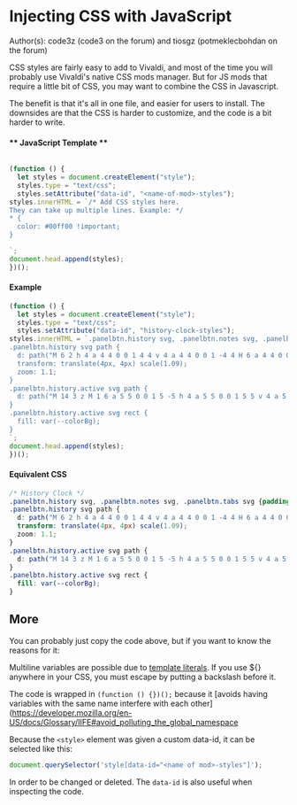 # Injecting CSS with JavaScript

Author(s): code3z (code3 on the forum) and tiosgz (potmeklecbohdan on the forum)

CSS styles are fairly easy to add to Vivaldi, and most of the time you will probably use Vivaldi's native CSS mods manager. But for JS mods that require a little bit of CSS, you may want to combine the CSS in Javascript.

The benefit is that it's all in one file, and easier for users to install. The downsides are that the CSS is harder to customize, and the code is a bit harder to write.

<!-- tabs:start -->

#### ** **JavaScript Template** **

```JavaScript

(function () {
  let styles = document.createElement("style");
  styles.type = "text/css";
  styles.setAttribute("data-id", "<name-of-mod>-styles");
styles.innerHTML = `/* Add CSS styles here.
They can take up multiple lines. Example: */
* {
  color: #00ff00 !important;
}

`;
document.head.append(styles);
})();
```
#### **Example**

```JavaScript
(function () {
  let styles = document.createElement("style");
  styles.type = "text/css";
  styles.setAttribute("data-id", "history-clock-styles");
styles.innerHTML = `.panelbtn.history svg, .panelbtn.notes svg, .panelbtn.tabs svg {padding-top: 2px !important; width: 26px !important; height: auto !important;}
.panelbtn.history svg path {
  d: path("M 6 2 h 4 a 4 4 0 0 1 4 4 v 4 a 4 4 0 0 1 -4 4 H 6 a 4 4 0 0 1 -4 -4 V 6 a 4 4 0 0 1 4 -4 z M 1 6 a 5 5 0 0 1 5 -5 h 4 a 5 5 0 0 1 5 5 v 4 a 5 5 0 0 1 -5 5 H 6 a 5 5 0 0 1 -5 -5 V 6 z v 4 z");
  transform: translate(4px, 4px) scale(1.09);
  zoom: 1.1;
}
.panelbtn.history.active svg path {
  d: path("M 14 3 z M 1 6 a 5 5 0 0 1 5 -5 h 4 a 5 5 0 0 1 5 5 v 4 a 5 5 0 0 1 -5 5 H 6 a 5 5 0 0 1 -5 -5 V 6 z v 4 z")
}
.panelbtn.history.active svg rect {
  fill: var(--colorBg);
}
`;
document.head.append(styles);
})();
```
#### **Equivalent CSS**

```CSS
/* History Clock */
.panelbtn.history svg, .panelbtn.notes svg, .panelbtn.tabs svg {padding-top: 2px !important; width: 26px !important; height: auto !important;}
.panelbtn.history svg path {
  d: path("M 6 2 h 4 a 4 4 0 0 1 4 4 v 4 a 4 4 0 0 1 -4 4 H 6 a 4 4 0 0 1 -4 -4 V 6 a 4 4 0 0 1 4 -4 z M 1 6 a 5 5 0 0 1 5 -5 h 4 a 5 5 0 0 1 5 5 v 4 a 5 5 0 0 1 -5 5 H 6 a 5 5 0 0 1 -5 -5 V 6 z v 4 z");
  transform: translate(4px, 4px) scale(1.09);
  zoom: 1.1;
}
.panelbtn.history.active svg path {
  d: path("M 14 3 z M 1 6 a 5 5 0 0 1 5 -5 h 4 a 5 5 0 0 1 5 5 v 4 a 5 5 0 0 1 -5 5 H 6 a 5 5 0 0 1 -5 -5 V 6 z v 4 z")
}
.panelbtn.history.active svg rect {
  fill: var(--colorBg);
}
```
<!-- tabs:end -->

## More

You can probably just copy the code above, but if you want to know the reasons for it:

Multiline variables are possible due to [template literals](https://developer.mozilla.org/en-US/docs/Web/JavaScript/Reference/Template_literals). If you use ${} anywhere in your CSS, you must escape by putting a backslash before it.

The code is wrapped in
`(function () {})();` because it [avoids having variables with the same name interfere with each other](https://developer.mozilla.org/en-US/docs/Glossary/IIFE#avoid_polluting_the_global_namespace

Because the ``<style>`` element was given a custom data-id, it can be selected like this:
```JavaScript
document.querySelector('style[data-id="<name of mod>-styles"]');
```

In order to be changed or deleted. The `data-id` is also useful when inspecting the code.
